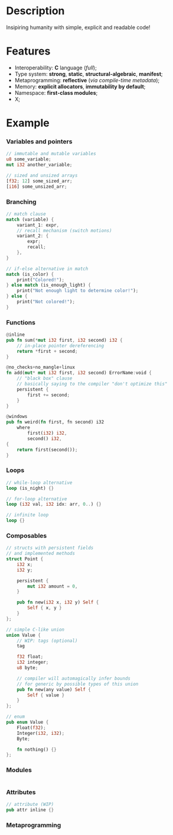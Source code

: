 # Description

Insipiring humanity with simple, explicit and readable code!

# Features

- Interoperability: **C** language (_full_);
- Type system: **strong**, **static**, **structural-algebraic**, **manifest**;
- Metaprogramming: **reflective** (_via compile-time metadata_);
- Memory: **explicit allocators**, **immutability by default**;
- Namespace: **first-class modules**;
- X;

# Example

### Variables and pointers

```rust
// immutable and mutable variables
u8 some_variable;
mut i32 another_variable;

// sized and unsized arrays
[f32; 12] some_sized_arr;
[i16] some_unsized_arr;
```

### Branching

```rust
// match clause
match (variable) {
    variant_1: expr,
    // recall mechanism (switch motions)
    variant_2: {
        expr;
        recall;
    },
}

// if-else alternative in match
match (is_color) {
    print("Colored!");
} else match (is_enough_light) {
    print("Not enough light to determine color!");
} else {
    print("Not colored!");
}
```

### Functions

```rust
@inline
pub fn sum(*mut i32 first, i32 second) i32 {
    // in-place pointer dereferencing
    return *first + second;
}

@no_checks+no_mangle+linux
fn add(mut* mut i32 first, i32 second) ErrorName:void {
    // "black box" clause
    // basically saying to the compiler "don't optimize this"
    persistent {
        first += second;
    }
}

@windows
pub fn weird(fn first, fn second) i32
    where
        first(i32) i32,
        second() i32,
{
    return first(second());
}
```

### Loops

```rust
// while-loop alternative
loop (is_night) {}

// for-loop alternative
loop (i32 val, i32 idx: arr, 0..) {}

// infinite loop
loop {}
```

### Composables

```rust
// structs with persistent fields
// and implemented methods
struct Point {
    i32 x;
    i32 y;

    persistent {
        mut i32 amount = 0,
    }

    pub fn new(i32 x, i32 y) Self {
        Self { x, y }
    }
};

// simple C-like union
union Value {
    // WIP: tags (optional)
    tag

    f32 float;
    i32 integer;
    u8 byte;

    // compiler will automagically infer bounds
    // for generic by possible types of this union
    pub fn new(any value) Self {
        Self { value }
    }
};

// enum
pub enum Value {
    Float(f32);
    Integer(i32, i32);
    Byte;

    fn nothing() {}
};
```

### Modules

```rust
```

### Attributes

```rust
// attribute (WIP)
pub attr inline {}
```

### Metaprogramming

```rust
```
